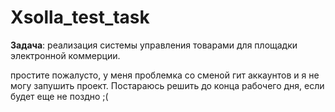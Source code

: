 # Xsolla_test_task

**Задача**: реализация системы управления товарами для площадки электронной коммерции.

простите пожалусто, у меня проблемка со сменой гит аккаунтов и я не могу запушить проект. Постараюсь решить до конца рабочего дня, если будет еще не поздно ;(
